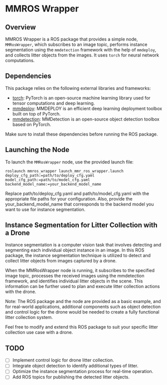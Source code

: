 # MMROS Wrapper

## Overview
MMROS Wrapper is a ROS package that provides a simple node, `MMRosWrapper`, which subscribes to an image topic, performs instance segmentation using the `mmdetection` framework with the help of `mmdeploy`, and collects litter objects from the images. It uses `torch` for neural network computations.

## Dependencies
This package relies on the following external libraries and frameworks:

- [torch](https://pytorch.org/): PyTorch is an open-source machine learning library used for tensor computations and deep learning.
- [mmdeploy](https://github.com/open-mmlab/mmdeploy): MMDEPLOY is an efficient deep learning deployment toolbox built on top of PyTorch.
- [mmdetection](https://github.com/open-mmlab/mmdetection): MMDetection is an open-source object detection toolbox based on PyTorch.

Make sure to install these dependencies before running the ROS package.

## Launching the Node
To launch the `MMRosWrapper` node, use the provided launch file:

```
roslaunch mmros_wrapper launch_mmr_ros_wrapper.launch deploy_cfg_path:=path/to/deploy_cfg.yaml model_cfg_path:=path/to/model_cfg.yaml backend_model_name:=your_backend_model_name
```

Replace path/to/deploy_cfg.yaml and path/to/model_cfg.yaml with the appropriate file paths for your configuration. Also, provide the your_backend_model_name that corresponds to the backend model you want to use for instance segmentation.

## Instance Segmentation for Litter Collection with a Drone

Instance segmentation is a computer vision task that involves detecting and segmenting each individual object instance in an image. In this ROS package, the instance segmentation technique is utilized to detect and collect litter objects from images captured by a drone.

When the MMRosWrapper node is running, it subscribes to the specified image topic, processes the received images using the mmdetection framework, and identifies individual litter objects in the scene. This information can be further used to plan and execute litter collection actions with the drone.

Note: The ROS package and the node are provided as a basic example, and for real-world applications, additional components such as object detection and control logic for the drone would be needed to create a fully functional litter collection system.

Feel free to modify and extend this ROS package to suit your specific litter collection use case with a drone.

## TODO

- [ ] Implement control logic for drone litter collection.
- [ ] Integrate object detection to identify additional types of litter.
- [ ] Optimize the instance segmentation process for real-time operation.
- [ ] Add ROS topics for publishing the detected litter objects.
